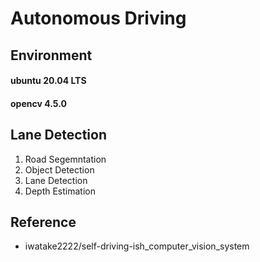 # Autonomous Driving 

## Environment 

#### ubuntu 20.04 LTS  
#### opencv 4.5.0

## Lane Detection

1. Road Segemntation  
2. Object Detection  
3. Lane Detection  
4. Depth Estimation  


## Reference 
- iwatake2222/self-driving-ish_computer_vision_system 
